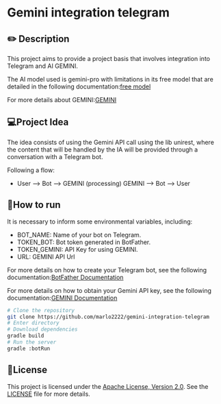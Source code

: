 # Gemini integration telegram


## :pencil2: Description 
This project aims to provide a project basis that involves integration into Telegram and AI GEMINI.

The AI model used is gemini-pro with limitations in its free model that are detailed in the following documentation:[free model](https://ai.google.dev/pricing)

For more details about GEMINI:[GEMINI](https://ai.google.dev/)

## 💻Project Idea

The idea consists of using the Gemini API call using the lib unirest, where the content that will be handled by the IA will be provided through a conversation with a Telegram bot.

Following a flow:
- User --> Bot --> GEMINI (processing) GEMINI --> Bot --> User
## 👷How to run

It is necessary to inform some environmental variables, including:

- BOT_NAME: Name of your bot on Telegram.
- TOKEN_BOT: Bot token generated in BotFather.
- TOKEN_GEMINI: API Key for using GEMINI.
- URL: GEMINI API Url

For more details on how to create your Telegram bot, see the following documentation:[BotFather Documentation](https://core.telegram.org/bots/tutorial)

For more details on how to obtain your Gemini API key, see the following documentation:[GEMINI Documentation](https://ai.google.dev/)

```bash
# Clone the repository
git clone https://github.com/marlo2222/gemini-integration-telegram
# Enter directory
# Download dependencies
gradle build
# Run the server
gradle :botRun
```

## 📄License
This project is licensed under the [Apache License, Version 2.0](https://www.apache.org/licenses/LICENSE-2.0). See the [LICENSE](LICENSE) file for more details.
